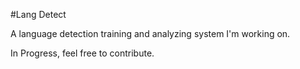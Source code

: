 #Lang Detect

A language detection training and analyzing system I'm working on.

In Progress, feel free to contribute.